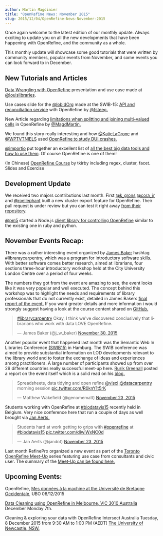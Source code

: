 ```yaml
---
author: Martin Magdinier
title: "OpenRefine News: November 2015"
slug: 2015/12/04/OpenRefine-News-November-2015 
---
```


Once again welcome to the latest edition of our monthly update. Always exciting to update you on all the new developments that have been happening with OpenRefine, and the community as a whole.

This monthly update will showcase some good tutorials that were written by community members, popular events from November, and some events you can look forward to in December.


## New Tutorials and Articles

[Data Wrangling with OpenRefine](http://www.slideshare.net/louislibraries/data-wrangling-with-open-refine) presentation and use case made at [@louislibraries](https://twitter.com/louislibraries).

Use cases slide for the [@lobidOrg](https://twitter.com/lobidOrg) made at the SWIB-15: [API and reconciliation service](http://hbz.github.io/slides/swib-15/#/28) with OpenRefine by [@fsteeg.](https://twitter.com/fsteeg)

New Article regarding [limitations when splitting and joining multi-valued cells](http://kb.refinepro.com/2015/11/split-multi-valued-cells-function-helps.html) in OpenRefine by [@MagdMartin.](https://twitter.com/MagdMartin)

We found this story really interesting and how [@KatieLaGrone](https://twitter.com/KatieLaGrone) and [@WPTVTNIELS](https://twitter.com/WPTVTNIELS) used [OpenRefine to study DUI crashes.](http://www.wptv.com/news/local-news/investigations/the-story-behind-the-story-dui-crashes-with-injuries-on-area-roads-and-intersections) 

[@importio](https://twitter.com/importio) put  together an excellent list of [all the best big data tools and how to use them](http://blog.import.io/post/all-the-best-big-data-tools-and-how-to-use-them). Of course OpenRefine is one of them! 
 
(In Chinese) [OpenRefine Course](http://zbryikt.github.io/openrefine-course/) by tkirby including regex, cluster, facet. Slides and Exercise



## Development Update

We received two majors contributions last month. 
First [@k_grons](https://twitter.com/k_grons) [@cora_jr](https://twitter.com/cora_jr) and [@roellephant](https://twitter.com/roellephant) built a new cluster export feature for OpenRefine. Their pull request is under review but you can test it right away [from their repository](https://github.com/amiaopensource/OpenRefine/releases/tag/2.6%2Bamia).

[@pm5](https://twitter.com/pm5) started a Node.js [client library for controlling OpenRefine](https://github.com/pm5/node-openrefine) similar to the existing one in ruby and python.



## November Events Recap:

There was a rather interesting event organized by [James Baker](https://twitter.com/j_w_baker) hashtag #libraraycarpentry, which was a program for introductory software skills. With better software comes better research, aimed at librarians, four sections three-hour introductory workshop held at the City University London Centre over a period of four weeks.

The numbers they got from the event are amazing to see, the event looks like it was very popular and well executed. The concept behind this workshop was to highlight the needs and requirements of library professionals that do not currently exist, detailed in James Bakers [final report of the event.](http://cradledincaricature.com/2015/12/01/library-carpentry-in-words-and-numbers-all-code-no-woodwork/) If you want greater details and more information i would strongly suggest having a look at the course content shared on [GitHub.](https://github.com/LibraryCarpentry/week-four-library-carpentry)  

<blockquote class="twitter-tweet" lang="en"><p lang="en" dir="ltr"><a href="https://twitter.com/hashtag/librarycarpentry?src=hash">#librarycarpentry</a> Okay, I think we&#39;ve discovered conclusively that librarians who work with data LOVE OpenRefine.</p>&mdash; James Baker (@j_w_baker) <a href="https://twitter.com/j_w_baker/status/671401692886355968">November 30, 2015</a></blockquote>
<script async src="//platform.twitter.com/widgets.js" charset="utf-8"></script>

Another popular event that happened last month was the Semantic Web In Libraries Conference  [(SWIB15)](http://swib.org/swib15/) in Hamburg. The SWIB conference was aimed to provide substantial information on LOD developments relevant to the library world and to foster the exchange of ideas and experiences among practitioners. A large number of participants showed up from over 29 different countries really successful meet-up here. [Rurik Greenall](https://twitter.com/brinxmat) posted a report on the event itself which is a solid read on his [blog.](https://brinxmat.wordpress.com/2015/11/26/swib15/)

<blockquote class="twitter-tweet" lang="en"><p lang="en" dir="ltr">Spreadsheets, data tidying and open refine <a href="https://twitter.com/vlsci">@vlsci</a> <a href="https://twitter.com/datacarpentry">@datacarpentry</a> morning session <a href="https://t.co/R0knY1t5rK">pic.twitter.com/R0knY1t5rK</a></p>&mdash; Matthew Wakefield (@genomematt) <a href="https://twitter.com/genomematt/status/668585580553375744">November 23, 2015</a></blockquote>
<script async src="//platform.twitter.com/widgets.js" charset="utf-8"></script>

Students working with OpenRefine at [#biodatavis15](https://twitter.com/hashtag/biodatavis15?src=hash) recently held in Belgium. Very nice conference here that run a couple of days as well brought via [Jan Aerts.](https://twitter.com/jandot)

<blockquote class="twitter-tweet" lang="en"><p lang="en" dir="ltr">Students hard at work getting to grips with <a href="https://twitter.com/hashtag/openrefine?src=hash">#openrefine</a> at <a href="https://twitter.com/hashtag/biodatavis15?src=hash">#biodatavis15</a> <a href="https://t.co/dlwlWxNC0d">pic.twitter.com/dlwlWxNC0d</a></p>&mdash; Jan Aerts (@jandot) <a href="https://twitter.com/jandot/status/668778423674871809">November 23, 2015</a></blockquote>
<script async src="//platform.twitter.com/widgets.js" charset="utf-8"></script>

Last month RefinePro organized a new event as part of the [Toronto OpenRefine Meet-Up](https://www.meetup.com/Toronto-OpenRefine-Meetup/) series featuring use case from consultants and civic user. The summary of the [Meet-Up can be found here.](http://refinepro.com/blog/toronto-openrefine-meet-up-review/)   


## Upcoming Events:

OpenRefine, [Mes données à la machine at the Université de Bretagne Occidentale,](http://www.univ-brest.fr/crbc/outils/Les_actualites/OpenRefine--Mes-donnees-a-la-machine.cid120624%20…%20@OpenRefine) UBO 08/12/2015

[Data Cleaning using OpenRefine in Melbourne, VIC 3010 Australia](https://www.eventbrite.com.au/e/data-cleaning-using-open-refine-registration-19527673798) December Monday 7th.

Cleaning & exploring your data with OpenRefine Intersect Australia Tuesday, 8 December 2015 from 9:30 AM to 1:00 PM (AEDT) [The University of Newcastle, NSW.](https://www.eventbrite.com.au/e/uon-cleaning-exploring-your-data-with-open-refine-registration-19374206774?ref=ebapi)


